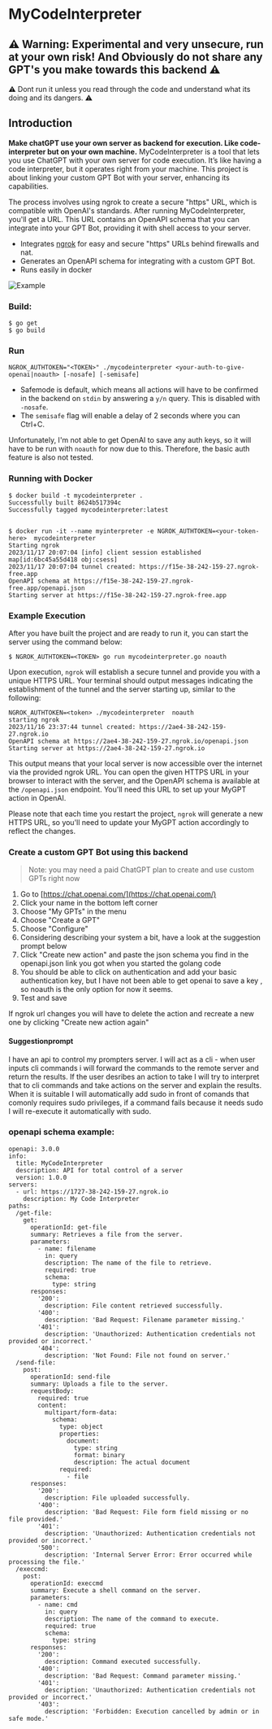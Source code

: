 # MyCodeInterpreter
## ⚠ **Warning:** Experimental and very unsecure, run at your own risk! And Obviously do not share any GPT's you make towards this backend ⚠
⚠ Dont run it unless you read through the code and understand what its doing and its dangers.  ⚠

## Introduction
**Make chatGPT use your own server as backend for execution. Like code-interpreter but on your own machine.**
MyCodeInterpreter is a tool that lets you use ChatGPT with your own server for code execution. It’s like having a code interpreter, but it operates right from your machine. This project is about linking your custom GPT Bot with your server, enhancing its capabilities.

The process involves using ngrok to create a secure "https" URL, which is compatible with OpenAI's standards. After running MyCodeInterpreter, you'll get a URL. This URL contains an OpenAPI schema that you can integrate into your GPT Bot, providing it with shell access to your server.



* Integrates [ngrok](https://ngrok.com/) for easy and  secure "https" URLs behind firewalls and nat.
* Generates an OpenAPI schema for integrating with a custom GPT Bot. 
* Runs easily in docker

  
![Example](mygptcli.png "MyCodeInterpreter")

### Build:
```
$ go get
$ go build
```

### Run
```
NGROK_AUTHTOKEN="<TOKEN>" ./mycodeinterpreter <your-auth-to-give-openai|noauth> [-nosafe] [-semisafe]
```

- Safemode is default, which means all actions will have to be confirmed in the backend on `stdin` by answering a `y/n` query. This is disabled with `-nosafe`.
- The `semisafe` flag will enable a delay of 2 seconds where you can Ctrl+C.

Unfortunately, I'm not able to get OpenAI to save any auth keys, so it will have to be run with `noauth` for now due to this. Therefore, the basic auth feature is also not tested.


### Running with Docker
```
$ docker build -t mycodeinterpreter .
Successfully built 8624b517394c
Successfully tagged mycodeinterpreter:latest


$ docker run -it --name myinterpreter -e NGROK_AUTHTOKEN=<your-token-here>  mycodeinterpreter
Starting ngrok
2023/11/17 20:07:04 [info] client session established map[id:6bc45a55d418 obj:csess]
2023/11/17 20:07:04 tunnel created: https://f15e-38-242-159-27.ngrok-free.app
OpenAPI schema at https://f15e-38-242-159-27.ngrok-free.app/openapi.json
Starting server at https://f15e-38-242-159-27.ngrok-free.app
```

### Example Execution

After you have built the project and are ready to run it, you can start the server using the command below:

```
$ NGROK_AUTHTOKEN=<TOKEN> go run mycodeinterpreter.go noauth
```

Upon execution, `ngrok` will establish a secure tunnel and provide you with a unique HTTPS URL. Your terminal should output messages indicating the establishment of the tunnel and the server starting up, similar to the following:

```
NGROK_AUTHTOKEN=<token> ./mycodeinterpreter  noauth
starting ngrok
2023/11/16 23:37:44 tunnel created: https://2ae4-38-242-159-27.ngrok.io
OpenAPI schema at https://2ae4-38-242-159-27.ngrok.io/openapi.json
Starting server at https://2ae4-38-242-159-27.ngrok.io
```

This output means that your local server is now accessible over the internet via the provided ngrok URL. You can open the given HTTPS URL in your browser to interact with the server, and the OpenAPI schema is available at the `/openapi.json` endpoint. You'll need this URL to set up your MyGPT action in OpenAI.

Please note that each time you restart the project, `ngrok` will generate a new HTTPS URL, so you'll need to update your MyGPT action accordingly to reflect the changes.

### Create a custom GPT Bot using this backend
> Note: you may need a paid ChatGPT plan to create and use custom GPTs right now

1. Go to [https://chat.openai.com/](https://chat.openai.com/)
2. Click your name in the bottom left corner
3. Choose "My GPTs" in the menu
4. Choose "Create a GPT"
5. Choose "Configure"
6. Considering describing your system a bit, have a look at the suggestion prompt below
7. Click "Create new action" and paste the json schema you find in the openapi.json link you got when you started the golang code
8. You should be able to click on authentication and add your basic authentication key, but I have not been able to get openai to save a key , so noauth is the only option for now it seems. 
9. Test and save

If ngrok url changes you will have to delete the action and recreate a new one by clicking "Create new action again"


####  Suggestionprompt

I have an api to control my prompters  server. I will act as a cli - when user inputs cli commands i will forward the commands to the remote server and return the results. 
If the user desribes an action to take I will try to interpret that to cli commands and take actions on the server and explain the results.
When it is suitable I will automatically add sudo in front of comands that comonly requires sudo privileges, if a command fails because it needs sudo I will re-execute it automatically with sudo.

### openapi schema example:
```
openapi: 3.0.0
info:
  title: MyCodeInterpreter
  description: API for total control of a server
  version: 1.0.0
servers:
  - url: https://1727-38-242-159-27.ngrok.io
    description: My Code Interpreter
paths:
  /get-file:
    get:
      operationId: get-file
      summary: Retrieves a file from the server.
      parameters:
        - name: filename
          in: query
          description: The name of the file to retrieve.
          required: true
          schema:
            type: string
      responses:
        '200':
          description: File content retrieved successfully.
        '400':
          description: 'Bad Request: Filename parameter missing.'
        '401':
          description: 'Unauthorized: Authentication credentials not provided or incorrect.'
        '404':
          description: 'Not Found: File not found on server.'
  /send-file:
    post:
      operationId: send-file
      summary: Uploads a file to the server.
      requestBody:
        required: true
        content:
          multipart/form-data:
            schema:
              type: object
              properties:
                document:
                  type: string
                  format: binary
                  description: The actual document
              required:
                - file
      responses:
        '200':
          description: File uploaded successfully.
        '400':
          description: 'Bad Request: File form field missing or no file provided.'
        '401':
          description: 'Unauthorized: Authentication credentials not provided or incorrect.'
        '500':
          description: 'Internal Server Error: Error occurred while processing the file.'
  /execcmd:
    post:
      operationId: execcmd
      summary: Execute a shell command on the server.
      parameters:
        - name: cmd
          in: query
          description: The name of the command to execute.
          required: true
          schema:
            type: string
      responses:
        '200':
          description: Command executed successfully.
        '400':
          description: 'Bad Request: Command parameter missing.'
        '401':
          description: 'Unauthorized: Authentication credentials not provided or incorrect.'
        '403':
          description: 'Forbidden: Execution cancelled by admin or in safe mode.'
```


